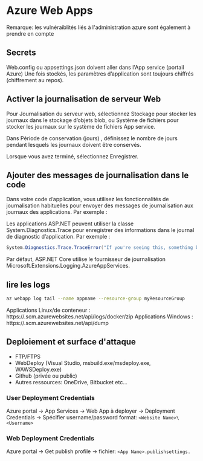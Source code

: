 # Azure Web Apps

Remarque: les vulnéraiblités liés à l'administration azure sont également à prendre en compte

## Secrets

Web.config ou appsettings.json doivent aller dans l'App service (portail Azure)
Une fois stockés, les paramètres d’application sont toujours chiffrés (chiffrement au repos).

## Activer la journalisation de serveur Web

Pour Journalisation du serveur web, sélectionnez Stockage pour stocker les journaux dans le stockage d’objets blob, ou Système de fichiers pour stocker les journaux sur le système de fichiers App service.

Dans Période de conservation (jours) , définissez le nombre de jours pendant lesquels les journaux doivent être conservés.

Lorsque vous avez terminé, sélectionnez Enregistrer.

## Ajouter des messages de journalisation dans le code

Dans votre code d’application, vous utilisez les fonctionnalités de journalisation habituelles pour envoyer des messages de journalisation aux journaux des applications. Par exemple :

Les applications ASP.NET peuvent utiliser la classe System.Diagnostics.Trace pour enregistrer des informations dans le journal de diagnostic d’application. Par exemple :

```C#
System.Diagnostics.Trace.TraceError("If you're seeing this, something bad happened");
```
Par défaut, ASP.NET Core utilise le fournisseur de journalisation Microsoft.Extensions.Logging.AzureAppServices.

## lire les logs

```Bash
az webapp log tail --name appname --resource-group myResourceGroup
```
Applications Linux/de conteneur : https://<app-name>.scm.azurewebsites.net/api/logs/docker/zip
Applications Windows : https://<app-name>.scm.azurewebsites.net/api/dump


## Deploiement et surface d'attaque

* FTP/FTPS
* WebDeploy (Visual Studio, msbuild.exe/msdeploy.exe,  WAWSDeploy.exe)
* Github (privée ou public)
* Autres ressources: OneDrive, Bitbucket etc...

### User Deployment Credentials

Azure portal -> App Services -> Web App à deployer -> Deployment Credentials -> Spécifier username/password
format: `<Website Name>\<Username>`

### Web Deployment Credentials

 Azure portal -> Get publish profile -> fichier: `<App Name>.publishsettings.`
